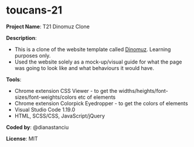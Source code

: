 # toucans-21

**Project Name**: T21 Dinomuz Clone

**Description**: 
* This is a clone of the website template called [Dinomuz](https://colorlib.com/demo?theme=dinomuz). Learning purposes only. 
* Used the website solely as a mock-up/visual guide for what the page was going to look like and what behaviours it would have.

**Tools**: 
* Chrome extension CSS Viewer - to get the widths/heights/font-sizes/font-weights/colors etc of elements
* Chrome extension Colorpick Eyedropper - to get the colors of elements
* Visual Studio Code 1.19.0
* HTML, SCSS/CSS, JavaScript/jQuery

**Coded by**: @dianastanciu

**License**: MIT
